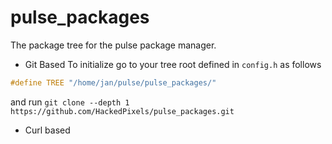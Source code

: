 # pulse_packages
The package tree for the pulse package manager.


* Git Based
To initialize go to your tree root defined in `config.h` as follows
```c
#define TREE "/home/jan/pulse/pulse_packages/"
```
and run
`git clone --depth 1 https://github.com/HackedPixels/pulse_packages.git`
* Curl based
<WIP>
